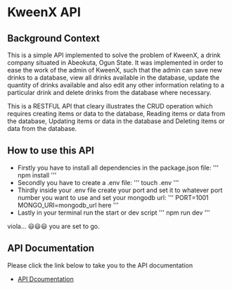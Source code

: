 # KweenX API
## Background Context
This is a simple API implemented to solve the problem of KweenX, a drink company situated in Abeokuta, Ogun State. It was implemented in order to ease the work of the admin of KweenX, such that the admin can save new drinks to a database, view all drinks available in the database, update the quantity of drinks available and also edit any other information relating to a particular drink and delete drinks from the database where necessary.

This is a RESTFUL API that cleary illustrates the CRUD operation which requires creating items or data to the database, Reading items or data from the database, Updating items or data in the database and Deleting items or data from the database.

## How to use this API
- Firstly you have to install all dependencies in the package.json file:
'''
npm install
'''
- Secondly you have to create a .env file:
'''
touch .env
'''
- Thirdly inside your .env file create your port and set it to whatever port number you want to use and set your mongodb url:
'''
PORT=1001
MONGO_URI=mongodb_url here
'''
- Lastly in your terminal run the start or dev script
'''
npm run dev
'''

viola... 😃😃😃 you are set to go.

## API Documentation
Please click the link below to take you to the API documentation
- [API Dcoumentation](https://documenter.getpostman.com/view/25460695/2s935uGgKF#8ad72e65-0b28-417c-97ce-927bf663c250)
